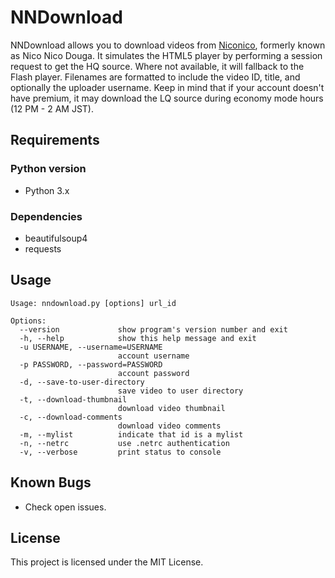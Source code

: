# NNDownload
NNDownload allows you to download videos from [Niconico](http://nicovideo.jp), formerly known as Nico Nico Douga. It simulates the HTML5 player by performing a session request to get the HQ source. Where not available, it will fallback to the Flash player. Filenames are formatted to include the video ID, title, and optionally the uploader username. Keep in mind that if your account doesn't have premium, it may download the LQ source during economy mode hours (12 PM - 2 AM JST).

## Requirements
### Python version
- Python 3.x

### Dependencies
- beautifulsoup4
- requests

## Usage
```
Usage: nndownload.py [options] url_id

Options:
  --version             show program's version number and exit
  -h, --help            show this help message and exit
  -u USERNAME, --username=USERNAME
                        account username
  -p PASSWORD, --password=PASSWORD
                        account password
  -d, --save-to-user-directory
                        save video to user directory
  -t, --download-thumbnail
                        download video thumbnail
  -c, --download-comments
                        download video comments
  -m, --mylist          indicate that id is a mylist
  -n, --netrc           use .netrc authentication
  -v, --verbose         print status to console
```

## Known Bugs
- Check open issues.

## License
This project is licensed under the MIT License.
